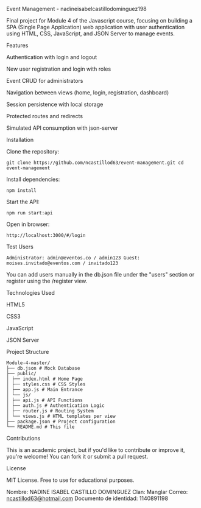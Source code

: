 Event Management - nadineisabelcastillodominguez198

Final project for Module 4 of the Javascript course, focusing on building a SPA (Single Page Application) web application with user authentication using HTML, CSS, JavaScript, and JSON Server to manage events.

Features

Authentication with login and logout

New user registration and login with roles

Event CRUD for administrators

Navigation between views (home, login, registration, dashboard)

Session persistence with local storage

Protected routes and redirects

Simulated API consumption with json-server

Installation

Clone the repository:
```
git clone https://github.com/ncastillod63/event-management.git cd event-management
```

Install dependencies:
```
npm install
```

Start the API:
```
npm run start:api
```

Open in browser: 
```
http://localhost:3000/#/login
```
Test Users 
```
Administrator: admin@eventos.co / admin123 Guest: moises.invitado@eventos.com / invitado123
```
You can add users manually in the db.json file under the "users" section or register using the /register view.

Technologies Used

HTML5

CSS3

JavaScript

JSON Server

Project Structure
```
Module-4-master/ 
├── db.json # Mock Database 
├── public/ 
│ ├── index.html # Home Page 
│ ├── styles.css # CSS Styles 
│ ├── app.js # Main Entrance 
│ └── js/ 
│ ├── api.js # API Functions 
│ ├── auth.js # Authentication Logic 
│ ├── router.js # Routing System 
│ └── views.js # HTML templates per view 
├── package.json # Project configuration 
└── README.md # This file
```
Contributions

This is an academic project, but if you'd like to contribute or improve it, you're welcome! You can fork it or submit a pull request.

License

MIT License. Free to use for educational purposes.

Nombre: NADINE ISABEL CASTILLO DOMINGUEZ 
Clan: Manglar
Correo: ncastillod63@hotmail.com
Documento de identidad: 1140891198
